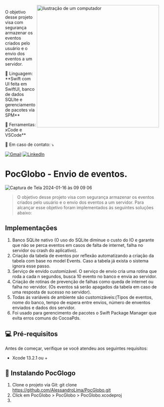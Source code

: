 <img src="https://raw.githubusercontent.com/MicaelliMedeiros/micaellimedeiros/master/image/computer-illustration.png" alt="ilustração de um computador" min-width="400px" max-width="400px" width="400px" align="right">

<p align="left"> 
  O objetivo desse projeto visa com segurança armazenar os eventos criados pelo usuário e o envio dos eventos a um servidor.
</p>
<p align="left">
  🦄 Linguagem: **Swift com UI feita em SwiftUI, banco de dados SQLIte e gerenciamento de pacotes via SPM**
</p>

<p align="left">
  💼 Ferramentas: xCode e VSCode**
</p>

<p align="left">
  💌 Em caso de contato: ⤵️
</p>

<p align="left">
  <a href="#" title="Gmail">
  <img src="https://img.shields.io/badge/-Gmail-FF0000?style=flat-square&labelColor=FF0000&logo=gmail&logoColor=white&link=aletlima@gmail.com" alt="Gmail"/></a>
  <a href="#" title="LinkedIn">
  <img src="https://img.shields.io/badge/-Linkedin-0e76a8?style=flat-square&logo=Linkedin&logoColor=white&link=(https://www.linkedin.com/in/alessandro-teixeira-lima-11ba2421/" alt="LinkedIn"/></a>
</p>

# PocGlobo - Envio de eventos.

![Captura de Tela 2024-01-16 às 09 09 06](https://github.com/AlessandroLima/PocGlobo/assets/515100/e45a32b8-6656-456e-9e04-f0c2d3f5cfeb)

> O objetivo desse projeto visa com segurança armazenar os eventos criados pelo usuário e o envio dos eventos a um servidor. Para alcançar esse objetivo foram implementados ás seguintes soluções abaixo:

## Implementações

1. Banco SQLite nativo (O uso do SQLite diminue o custo do IO e garante que não se perca eventos em casos de falta de internet, falha no servidor ou crash do aplicativo).
2. Criação da tabela de eventos por reflexão automatizando a criação da tabela com base no model Events. Caso a tabela já exista o sistema ignora esse passo.
3. Serviço de envido customizável. O serviço de envio cria uma rotina que roda a cada n segundos, busca 10 evento no banco e envia ao servidor.
4. Criação de rotinas de prevenção de falhas como queda de internet ou falha no vervidor. (Os eventos sá serão apagados da tabela em caso de uma resposta de sucesso no servidor).
5. Todas ás variáveis de ambiente são customizáveis:(Tipos de eventos, nome do banco, tempo de espera entre envios, número de enventos enviados e dados dos servidor.
6. Foi usado para gerencimento de pacotes o Swift Package Manager que evita erros comuns do CocoaPds.

## 💻 Pré-requisitos

Antes de começar, verifique se você atendeu aos seguintes requisitos:

- Xcode 13.2.1 ou +

## 🚀 Instalando PocGlogo

1. Clone o projeto via Git: git clone https://github.com/AlessandroLima/PocGlobo.git
2. Click em PocGlobo > PocGlobo > PocGlobo.xcodeproj
3. 
